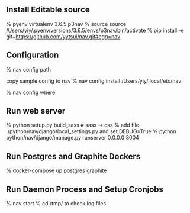 Install Editable source
-------------------------
 % pyenv virtualenv 3.6.5 p3nav
 % source source /Users/yiy/.pyenv/versions/3.6.5/envs/p3nav/bin/activate
 % pip install -e git+https://github.com/yytsui/nav.git#egg=nav
 
 
 Configuration
 --------------
  % nav config path
  
  copy sample config to nav
  % nav config install /Users/yiy/.local/etc/nav
   
  % nav config where
  
  
 Run web server
 ---------------
  % python setup.py build_sass  # sass -> css
  % add file ./python/nav/django/local_settings.py and set DEBUG=True
  % python python/nav/django/manage.py runserver 0.0.0.0:8004 
  
 Run Postgres and Graphite Dockers
 ----------------------------------
  % docker-compose up postgres  graphite
 

 Run Daemon Process and Setup Cronjobs
 -------------------------------------
  % nav start
  % cd /tmp/ to check log files
  

